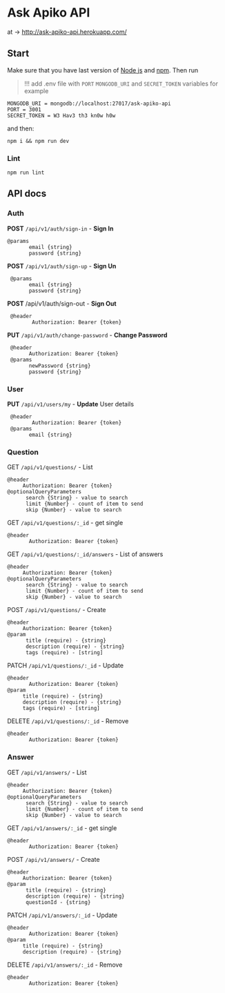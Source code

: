 #  Ask Apiko API

at -> http://ask-apiko-api.herokuapp.com/


## Start

Make sure that you have last version of [Node js](https://nodejs.org/en//) and [npm](https://www.npmjs.com/). Thеn run

> !!! add .env file with `PORT` `MONGODB_URI` and `SECRET_TOKEN` variables for example 
 ```
MONGODB_URI = mongodb://localhost:27017/ask-apiko-api
PORT = 3001
SECRET_TOKEN = W3 Hav3 th3 kn0w h0w

 ```
 and then:
```
npm i && npm run dev

```

### Lint

```
npm run lint
```

## API docs
### Auth

__POST__ `/api/v1/auth/sign-in` - **Sign In**
```
@params
       email {string}
       password {string}
 ```

 __POST__ `/api/v1/auth/sign-up` - **Sign Un**
```
 @params
       email {string}
       password {string}
```
 __POST__ /api/v1/auth/sign-out - **Sign Out**
```
 @header
        Authorization: Bearer {token}
```

__PUT__ `/api/v1/auth/change-password` - **Change Password**
```
 @header
       Authorization: Bearer {token}
 @params
       newPassword {string}
       password {string}
```



### User

__PUT__ `/api/v1/users/my` - **Update** User details
```
 @header
        Authorization: Bearer {token}
 @params
       email {string}
```


### Question

 GET `/api/v1/questions/` - List

 ```
 @header
      Authorization: Bearer {token}
 @optionalQueryParameters
       search {String} - value to search
       limit {Number} - count of item to send
       skip {Number} - value to search
```

 GET `/api/v1/questions/:_id` - get single

 ```
 @header
        Authorization: Bearer {token}

 ```
 
  GET `/api/v1/questions/:_id/answers` - List of answers
 
  ```
  @header
       Authorization: Bearer {token}
  @optionalQueryParameters
        search {String} - value to search
        limit {Number} - count of item to send
        skip {Number} - value to search
 ```

 POST `/api/v1/questions/` - Create

 ```
 @header
      Authorization: Bearer {token}
 @param
       title (require) - {string}
       description (require) - {string}
       tags (require) - [string]
  ```

 PATCH `/api/v1/questions/:_id` - Update

 ```
 @header
        Authorization: Bearer {token}
 @param
      title (require) - {string}
      description (require) - {string}
      tags (require) - [string]
 ```

 DELETE `/api/v1/questions/:_id` - Remove

 ```
 @header
        Authorization: Bearer {token}
 ```
 
 ### Answer
 
  GET `/api/v1/answers/` - List
 
  ```
  @header
       Authorization: Bearer {token}
  @optionalQueryParameters
        search {String} - value to search
        limit {Number} - count of item to send
        skip {Number} - value to search
 ```
 
  GET `/api/v1/answers/:_id` - get single
 
  ```
  @header
         Authorization: Bearer {token}
 
  ```
 
  POST `/api/v1/answers/` - Create
 
  ```
  @header
       Authorization: Bearer {token}
  @param
        title (require) - {string}
        description (require) - {string}
        questionId - {string}
   ```
 
  PATCH `/api/v1/answers/:_id` - Update
 
  ```
  @header
         Authorization: Bearer {token}
  @param
       title (require) - {string}
       description (require) - {string}
  ```
 
  DELETE `/api/v1/answers/:_id` - Remove
 
  ```
  @header
         Authorization: Bearer {token}
  ```
